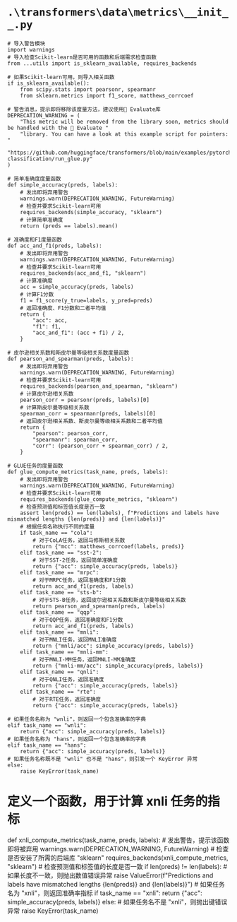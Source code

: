 # `.\transformers\data\metrics\__init__.py`

```
# 导入警告模块
import warnings
# 导入检查Scikit-learn是否可用的函数和后端需求检查函数
from ...utils import is_sklearn_available, requires_backends

# 如果Scikit-learn可用，则导入相关函数
if is_sklearn_available():
    from scipy.stats import pearsonr, spearmanr
    from sklearn.metrics import f1_score, matthews_corrcoef

# 警告消息，提示即将移除该度量方法，建议使用🤗 Evaluate库
DEPRECATION_WARNING = (
    "This metric will be removed from the library soon, metrics should be handled with the 🤗 Evaluate "
    "library. You can have a look at this example script for pointers: "
    "https://github.com/huggingface/transformers/blob/main/examples/pytorch/text-classification/run_glue.py"
)

# 简单准确度度量函数
def simple_accuracy(preds, labels):
    # 发出即将弃用警告
    warnings.warn(DEPRECATION_WARNING, FutureWarning)
    # 检查并要求Scikit-learn可用
    requires_backends(simple_accuracy, "sklearn")
    # 计算简单准确度
    return (preds == labels).mean()

# 准确度和F1度量函数
def acc_and_f1(preds, labels):
    # 发出即将弃用警告
    warnings.warn(DEPRECATION_WARNING, FutureWarning)
    # 检查并要求Scikit-learn可用
    requires_backends(acc_and_f1, "sklearn")
    # 计算准确度
    acc = simple_accuracy(preds, labels)
    # 计算F1分数
    f1 = f1_score(y_true=labels, y_pred=preds)
    # 返回准确度、F1分数和二者平均值
    return {
        "acc": acc,
        "f1": f1,
        "acc_and_f1": (acc + f1) / 2,
    }

# 皮尔逊相关系数和斯皮尔曼等级相关系数度量函数
def pearson_and_spearman(preds, labels):
    # 发出即将弃用警告
    warnings.warn(DEPRECATION_WARNING, FutureWarning)
    # 检查并要求Scikit-learn可用
    requires_backends(pearson_and_spearman, "sklearn")
    # 计算皮尔逊相关系数
    pearson_corr = pearsonr(preds, labels)[0]
    # 计算斯皮尔曼等级相关系数
    spearman_corr = spearmanr(preds, labels)[0]
    # 返回皮尔逊相关系数、斯皮尔曼等级相关系数和二者平均值
    return {
        "pearson": pearson_corr,
        "spearmanr": spearman_corr,
        "corr": (pearson_corr + spearman_corr) / 2,
    }

# GLUE任务的度量函数
def glue_compute_metrics(task_name, preds, labels):
    # 发出即将弃用警告
    warnings.warn(DEPRECATION_WARNING, FutureWarning)
    # 检查并要求Scikit-learn可用
    requires_backends(glue_compute_metrics, "sklearn")
    # 检查预测值和标签值长度是否一致
    assert len(preds) == len(labels), f"Predictions and labels have mismatched lengths {len(preds)} and {len(labels)}"
    # 根据任务名称执行不同的度量
    if task_name == "cola":
        # 对于CoLA任务，返回马修斯相关系数
        return {"mcc": matthews_corrcoef(labels, preds)}
    elif task_name == "sst-2":
        # 对于SST-2任务，返回简单准确度
        return {"acc": simple_accuracy(preds, labels)}
    elif task_name == "mrpc":
        # 对于MRPC任务，返回准确度和F1分数
        return acc_and_f1(preds, labels)
    elif task_name == "sts-b":
        # 对于STS-B任务，返回皮尔逊相关系数和斯皮尔曼等级相关系数
        return pearson_and_spearman(preds, labels)
    elif task_name == "qqp":
        # 对于QQP任务，返回准确度和F1分数
        return acc_and_f1(preds, labels)
    elif task_name == "mnli":
        # 对于MNLI任务，返回MNLI准确度
        return {"mnli/acc": simple_accuracy(preds, labels)}
    elif task_name == "mnli-mm":
        # 对于MNLI-MM任务，返回MNLI-MM准确度
        return {"mnli-mm/acc": simple_accuracy(preds, labels)}
    elif task_name == "qnli":
        # 对于QNLI任务，返回准确度
        return {"acc": simple_accuracy(preds, labels)}
    elif task_name == "rte":
        # 对于RTE任务，返回准确度
        return {"acc": simple_accuracy(preds, labels)}
```  
    # 如果任务名称为 "wnli"，则返回一个包含准确率的字典
    elif task_name == "wnli":
        return {"acc": simple_accuracy(preds, labels)}
    # 如果任务名称为 "hans"，则返回一个包含准确率的字典
    elif task_name == "hans":
        return {"acc": simple_accuracy(preds, labels)}
    # 如果任务名称既不是 "wnli" 也不是 "hans"，则引发一个 KeyError 异常
    else:
        raise KeyError(task_name)
# 定义一个函数，用于计算 xnli 任务的指标
def xnli_compute_metrics(task_name, preds, labels):
    # 发出警告，提示该函数即将被弃用
    warnings.warn(DEPRECATION_WARNING, FutureWarning)
    # 检查是否安装了所需的后端库 "sklearn"
    requires_backends(xnli_compute_metrics, "sklearn")
    # 检查预测值和标签值的长度是否一致
    if len(preds) != len(labels):
        # 如果长度不一致，则抛出数值错误异常
        raise ValueError(f"Predictions and labels have mismatched lengths {len(preds)} and {len(labels)}")
    # 如果任务名为 "xnli"，则返回准确率指标
    if task_name == "xnli":
        return {"acc": simple_accuracy(preds, labels)}
    else:
        # 如果任务名不是 "xnli"，则抛出键错误异常
        raise KeyError(task_name)
```